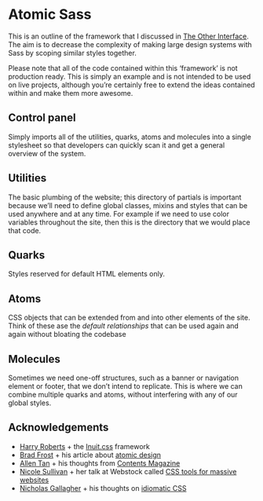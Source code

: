 # Atomic Sass

This is an outline of the framework that I discussed in [The Other Interface](http://coding.smashingmagazine.com/2013/08/02/other-interface-atomic-design-sass/). The aim is to decrease the complexity of making large design systems with Sass by scoping similar styles together.

Please note that all of the code contained within this ‘framework’ is not production ready. This is simply an example and is not intended to be used on live projects, although you’re certainly free to extend the ideas contained within and make them more awesome.


## Control panel
Simply imports all of the utilities, quarks, atoms and molecules into a single stylesheet so that developers can quickly scan it and get a general overview of the system.

## Utilities
The basic plumbing of the website; this directory of partials is important because we’ll need to define global classes, mixins and styles that can be used anywhere and at any time. For example if we need to use color variables throughout the site, then this is the directory that we would place that code.

## Quarks
Styles reserved for default HTML elements only.

## Atoms
CSS objects that can be extended from and into other elements of the site. Think of these ase the *default relationships* that can be used again and again without bloating the codebase

## Molecules
Sometimes we need one-off structures, such as a banner or navigation element or footer, that we don’t intend to replicate. This is where we can combine multiple quarks and atoms, without interfering with any of our global styles.



## Acknowledgements
- [Harry Roberts](http://twitter.com/csswizardry) + the [Inuit.css](http://inuitcss.com/) framework
- [Brad Frost](http://twitter.com/bradfrost) + his article about [atomic design](http://bradfrostweb.com/blog/post/atomic-web-design/)
- [Allen Tan](http://twitter.com/tealtan) + his thoughts from [Contents Magazine](http://contentsmagazine.com/articles/made-to-measure/)
- [Nicole Sullivan](http://twitter.com/stubbornella) + her talk at Webstock called [CSS tools for massive websites](http://talks.webstock.org.nz/speakers/nicole-sullivan/css-tools-massive-websites/)
- [Nicholas Gallagher](http://twitter.com/necolas) + his thoughts on [idiomatic CSS](https://github.com/necolas/idiomatic-css)
